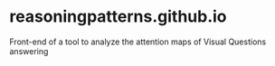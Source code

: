 # reasoningpatterns.github.io



Front-end of a tool to analyze the attention maps of Visual Questions answering
